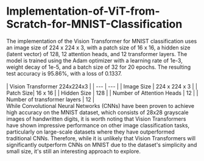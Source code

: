 # Implementation-of-ViT-from-Scratch-for-MNIST-Classification
The implementation of the Vision Transformer for MNIST classification uses an image size of 224 x 224 x 3, with a patch size of 16 x 16, a hidden size (latent vector) of 128, 12 attention heads, and 12 transformer layers. The model is trained using the Adam optimizer with a learning rate of 1e-3, weight decay of 1e-5, and a batch size of 32 for 20 epochs. The resulting test accuracy is 95.86%, with a loss of 0.1337. </br>
</br>
| Vision Transformer 224x224x3 |
| --- | --- |
| Image Size | 224 x 224 x 3 |
| Patch Size| 16 x 16 |
| Hidden Size | 128 |
| Number of Attention Heads | 12 |
| Number of transformer layers | 12 |
</br>
While Convolutional Neural Networks (CNNs) have been proven to achieve high accuracy on the MNIST dataset, which consists of 28x28 grayscale images of handwritten digits, it is worth noting that Vision Transformers have shown impressive performance on other image classification tasks, particularly on large-scale datasets where they have outperformed traditional CNNs. Therefore, while it is unlikely that Vision Transformers will significantly outperform CNNs on MNIST due to the dataset's simplicity and small size, it's still an interesting approach to explore.
